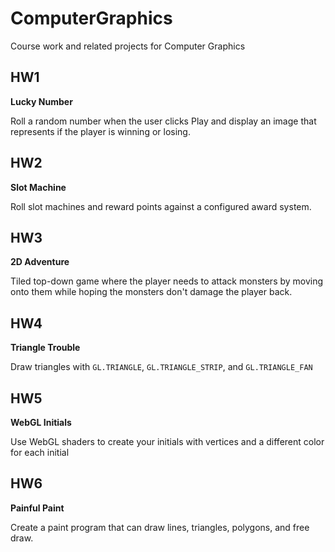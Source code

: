 # ComputerGraphics
 Course work and related projects for Computer Graphics

## HW1
**Lucky Number**

Roll a random number when the user clicks Play and display an image that represents if the player is winning or losing.

## HW2
**Slot Machine**

Roll slot machines and reward points against a configured award system.


## HW3
**2D Adventure**

Tiled top-down game where the player needs to attack monsters by moving onto them while hoping the monsters don't damage the player back.


## HW4
**Triangle Trouble**

Draw triangles with `GL.TRIANGLE`, `GL.TRIANGLE_STRIP`, and `GL.TRIANGLE_FAN`


## HW5
**WebGL Initials**

Use WebGL shaders to create your initials with vertices and a different color for each initial


## HW6
**Painful Paint**

Create a paint program that can draw lines, triangles, polygons, and free draw.